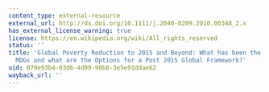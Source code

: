 ```yaml
---
content_type: external-resource
external_url: http://dx.doi.org/10.1111/j.2040-0209.2010.00348_2.x
has_external_license_warning: true
license: https://en.wikipedia.org/wiki/All_rights_reserved
status: ''
title: 'Global Poverty Reduction to 2015 and Beyond: What has been the Impact of the
  MDGs and what are the Options for a Post 2015 Global Framework?'
uid: 079e93b4-93d6-4d99-90b8-3e5e91ddae62
wayback_url: ''
---
```

